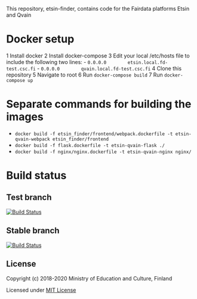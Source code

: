 This repository, etsin-finder, contains code for the Fairdata platforms Etsin and Qvain

# Docker setup

1 Install docker
2 Install docker-compose
3 Edit your local /etc/hosts file to include the following two lines:
    - `0.0.0.0        etsin.local.fd-test.csc.fi`
    - `0.0.0.0        qvain.local.fd-test.csc.fi`
4 Clone this repository
5 Navigate to root
6 Run `docker-compose build`
7 Run `docker-compose up`

# Separate commands for building the images
- `docker build -f etsin_finder/frontend/webpack.dockerfile -t etsin-qvain-webpack etsin_finder/frontend`
- `docker build -f flask.dockerfile -t etsin-qvain-flask ./`
- `docker build -f nginx/nginx.dockerfile -t etsin-qvain-nginx nginx/`

# Build status

## Test branch
[![Build Status](https://travis-ci.com/CSCfi/etsin-finder.svg?branch=test)](https://travis-ci.com/CSCfi/etsin-finder)

## Stable branch
[![Build Status](https://travis-ci.com/CSCfi/etsin-finder.svg?branch=stable)](https://travis-ci.com/CSCfi/etsin-finder)

License
-------
Copyright (c) 2018-2020 Ministry of Education and Culture, Finland

Licensed under [MIT License](LICENSE)
